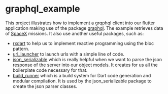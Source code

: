 # graphql_example

This project illustrates how to implement a grqphql client into our flutter application making use of the package [graphql](https://pub.dev/packages/graphql).
The example retrieves data of [SpaceX](https://www.spacex.com/) missions.
It also use another useful packages, such as:
- [rxdart](https://pub.dev/packages/rxdart) to help us to implement reactive programming using the bloc pattern.
- [url_launcher](https://pub.dev/packages/url_launcher) to launch urls with a simple line of code.
- [json_serializable](https://pub.dev/packages/json_serializable) which is really helpful when we want to parse the json response of the server into our object models. It creates for us all the boilerplate code necessary for that.
- [build_runner](https://pub.dev/packages/build_runner) which is a build system for Dart code generation and modular compilation. It is used by the json_serializable package to create the json parser classes.
